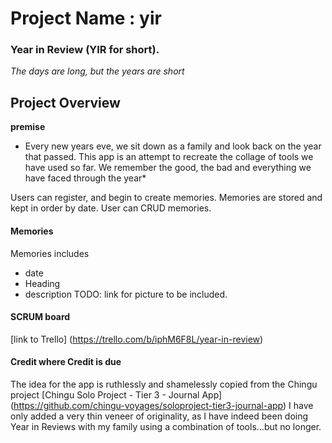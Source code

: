 # Project Name : yir

### Year in Review (YIR for short).

_The days are long, but the years are short_

## Project Overview

**premise**

- Every new years eve, we sit down as a family and look back on the year that passed. This app is an attempt to recreate the collage of tools we have used so far. We remember the good, the bad and everything we have faced through the year\*

Users can register, and begin to create memories. Memories are stored and kept in order by date. User can CRUD memories.

#### Memories

Memories includes

- date
- Heading
- description
  TODO: link for picture to be included.

#### SCRUM board

[link to Trello] (https://trello.com/b/iphM6F8L/year-in-review)

#### Credit where Credit is due

The idea for the app is ruthlessly and shamelessly copied from the Chingu project
[Chingu Solo Project - Tier 3 - Journal App] (https://github.com/chingu-voyages/soloproject-tier3-journal-app)
I have only added a very thin veneer of originality, as I have indeed been doing Year in Reviews with my family using a combination of tools...but no longer.
